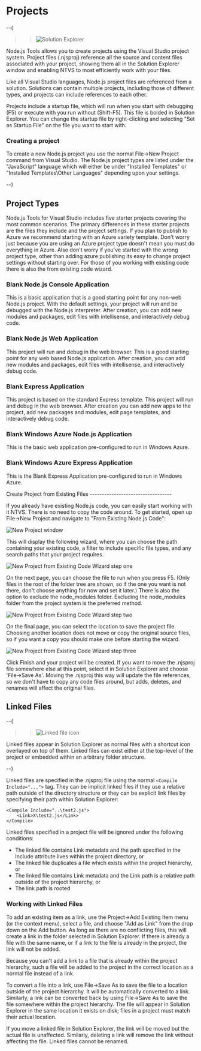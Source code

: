 Projects
========

--(

>>![Solution Explorer](Images/SolutionExplorer.png)

Node.js Tools allows you to create projects using the Visual Studio project system. Project files (.njsproj) reference all the source and content files associated with your project, showing them all in the Solution Explorer window and enabling NTVS to most efficiently work with your files.

Like all Visual Studio languages, Node.js project files are referenced from a solution. Solutions can contain multiple projects, including those of different types, and projects can include references to each other.

Projects include a startup file, which will run when you start with debugging (F5) or execute with you run without (Shift-F5). This file is bolded in Solution Explorer. You can change the startup file by right-clicking and selecting "Set as Startup File" on the file you want to start with.
### Creating a project
To create a new Node.js project you use the normal File->New Project command from Visual Studio.  The Node.js project types are listed under the "JavaScript" language which will either be under "Installed Templates" or "Installed Templates\Other Languages" depending upon your settings.

--)

Project Types
-------------
Node.js Tools for Visual Studio includes five starter projects covering the most common scenarios.  The primary differences in these starter projects are the files they include and the project settings.  If you plan to publish to Azure we recommend starting with an Azure variety template.  Don't worry just because you are using an Azure project type doesn't mean you must do everything in Azure.  Also don't worry if you've started with the wrong project type, other than adding azure publishing its easy to change project settings without starting over.  For those of you working with existing code there is also the from existing code wizard.

### Blank Node.js Console Application

This is a basic application that is a good starting point for any non-web Node.js project. With the default settings, your project will run and be debugged with the Node.js interpreter. After creation, you can add new modules and packages, edit files with intellisense, and interactively debug code.

### Blank Node.js Web Application

This project will run and debug in the web browser.  This is a good starting point for any web based Node.js application.  After creation, you can add new modules and packages, edit files with intellisense, and interactively debug code.

### Blank Express Application

This project is based on the standard Express template. This project will run and debug in the web browser.  After creation you can add new apps to the project, add new packages and modules, edit page templates, and interactively debug code.

### Blank Windows Azure Node.js Application

This is the basic web application pre-configured to run in Windows Azure.

### Blank Windows Azure Express Application

This is the Blank Express Application pre-configured to run in Windows Azure.

<p id="NewProjectFromExisting" />
Create Project from Existing Files
----------------------------------

If you already have existing Node.js code, you can easily start working with it NTVS.  There is no need to copy the code around. To get started, open up File->New Project and navigate to "From Existing Node.js Code":

![New Project window](Images/ProjectFromExisting1.png)

This will display the following wizard, where you can choose the path containing your existing code, a filter to include specific file types, and any search paths that your project requires.

![New Project from Existing Code Wizard step one](Images/ProjectFromExisting2.png)

On the next page, you can choose the file to run when you press F5. (Only files in the root of the folder tree are shown, so if the one you want is not there, don't choose anything for now and set it later.)  There is also the option to exclude the node\_modules folder.  Excluding the node\_modules folder from the project system is the preferred method.

![New Project from Existing Code Wizard step two](Images/ProjectFromExisting3.png)

On the final page, you can select the location to save the project file. Choosing another location does not move or copy the original source files, so if you want a copy you should make one before starting the wizard.

![New Project from Existing Code Wizard step three](Images/ProjectFromExisting4.png)

Click Finish and your project will be created. If you want to move the .njsproj file somewhere else at this point, select it in Solution Explorer and choose 'File->Save As'. Moving the .njsproj this way will update the file references, so we don't have to copy any code files around, but adds, deletes, and renames will affect the original files.

Linked Files
------------

--(

>>![Linked file icon](Images/LinkedFileIcon.png)

Linked files appear in Solution Explorer as normal files with a shortcut icon overlayed on top of them. Linked files can exist either at the top-level of the project or embedded within an arbitrary folder structure.

--)

Linked files are specified in the .njsproj file using the normal `<Compile Include="...">` tag. They can be implicit linked files if they use a relative path outside of the directory structure or they can be explicit link files by specifying their path within Solution Explorer:

```
<Compile Include="..\test2.js">
    <Link>X\test2.js</Link>
</Compile>
```

Linked files specified in a project file will be ignored under the following conditions:

* The linked file contains Link metadata and the path specified in the Include attribute lives within the project directory, or
* The linked file duplicates a file which exists within the project hierarchy, or
* The linked file contains Link metadata and the Link path is a relative path outside of the project hierarchy, or
* The link path is rooted

### Working with Linked Files

To add an existing item as a link, use the Project->Add Existing Item menu (or the context menu), select a file, and choose "Add as Link" from the drop down on the Add button. As long as there are no conflicting files, this will create a link in the folder selected in Solution Explorer. If there is already a file with the same name, or if a link to the file is already in the project, the link will not be added.

Because you can't add a link to a file that is already within the project hierarchy, such a file will be added to the project in the correct location as a normal file instead of a link.

To convert a file into a link, use File->Save As to save the file to a location outside of the project hierarchy. It will be automatically converted to a link. Similarly, a link can be converted back by using File->Save As to save the file somewhere within the project hierarchy. The file will appear in Solution Explorer in the same location it exists on disk; files in a project must match their actual location.

If you move a linked file in Solution Explorer, the link will be moved but the actual file is unaffected. Similarly, deleting a link will remove the link without affecting the file. Linked files cannot be renamed.
